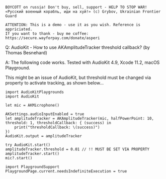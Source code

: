 ```
BOYCOTT on russia! Don't buy, sell, support - HELP TO STOP WAR!
«Русский военный корабль, иди на хуй!» (c) Grybov, Ukrainian Frontier Guard

ATTENTION: This is a demo - use it as you wish. Reference is appriciated.
If you want to thank - buy me coffee: https://secure.wayforpay.com/donate/asperi
```

Q: AudioKit - How to use AKAmplitudeTracker threshold callback? (by Thomas Besnehard)

A: The following code works. Tested with AudioKit 4.9, Xcode 11.2, macOS Playground.

This might be an issue of AudioKit, but threshold must be changed via property to activate tracking, as shown below...

    import AudioKitPlaygrounds
    import AudioKit
    
    let mic = AKMicrophone()
    
    AKSettings.audioInputEnabled = true
    let amplitudeTracker = AKAmplitudeTracker(mic, halfPowerPoint: 10, threshold: 1, thresholdCallback: { (success) in
        print("thresholdCallback: \(success)")
    })
    AudioKit.output = amplitudeTracker
    
    try AudioKit.start()
    amplitudeTracker.threshold = 0.01 // !! MUST BE SET VIA PROPERTY
    amplitudeTracker.start()
    mic?.start()
    
    import PlaygroundSupport
    PlaygroundPage.current.needsIndefiniteExecution = true

